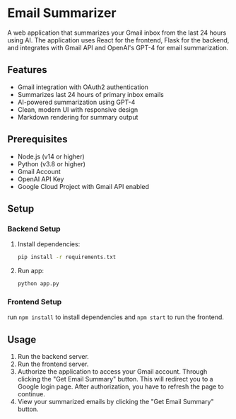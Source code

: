 # Email Summarizer

A web application that summarizes your Gmail inbox from the last 24 hours using AI. The application uses React for the frontend, Flask for the backend, and integrates with Gmail API and OpenAI's GPT-4 for email summarization.

## Features

- Gmail integration with OAuth2 authentication
- Summarizes last 24 hours of primary inbox emails
- AI-powered summarization using GPT-4
- Clean, modern UI with responsive design
- Markdown rendering for summary output

## Prerequisites

- Node.js (v14 or higher)
- Python (v3.8 or higher)
- Gmail Account
- OpenAI API Key
- Google Cloud Project with Gmail API enabled

## Setup

### Backend Setup

1. Install dependencies:
   ```bash
   pip install -r requirements.txt
   ```  
2. Run app:
   ```bash
   python app.py
   ```  

### Frontend Setup

run `npm install` to install dependencies and `npm start` to run the frontend.

## Usage

1. Run the backend server.
2. Run the frontend server.
3. Authorize the application to access your Gmail account. Through clicking the "Get Email Summary" button. This will redirect you to a Google login page. After authorization, you have to refresh the page to continue.
4. View your summarized emails by clicking the "Get Email Summary" button.
